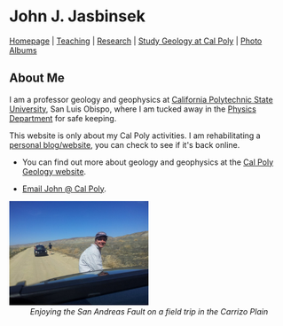 # John J. Jasbinsek
[Homepage](./index.html) | [Teaching](./teaching.html) | [Research](./research.html) | [Study Geology at Cal Poly](./study-geology-cp.html) | [Photo Albums](./photos.html)

## About Me

I am a professor geology and geophysics at [California Polytechnic State University](https://calpoly.edu),
San Luis Obispo, where I am tucked away in the [Physics Department](https://physics.calpoly.edu) for safe keeping. 

This website is only about my Cal Poly activities. I am rehabilitating a [personal blog/website](https://jblog.blot.im/), you can check to see if it's back online.

- You can find out more about geology and geophysics at the [Cal Poly Geology website](https://www.calpolygeology.info/).

- [Email John @ Cal Poly](mailto:jjasbins@calpoly.edu).

<img src="./about-pic.jpg" alt="about-pic" style="zoom:35%;" />

<center><i>Enjoying the San Andreas Fault on a field trip in the Carrizo Plain</i></center>



